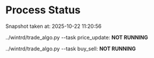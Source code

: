 # Process Status

Snapshot taken at: 2025-10-22 11:20:56

../wintrd/trade_algo.py --task price_update: **NOT RUNNING**

../wintrd/trade_algo.py --task buy_sell: **NOT RUNNING**

